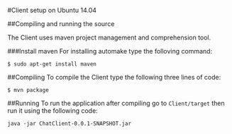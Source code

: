 #Client setup on Ubuntu 14.04

##Compiling and running the source

The Client uses maven project management and comprehension tool.

###Install maven
For installing automake type the folloving command:
```
$ sudo apt-get install maven
```

##Compiling
To compile the Client type the following three lines of code:
```
$ mvn package
```

##Running
To run the application after compiling go to ```Client/target``` then run it using the following code:
```
java -jar ChatClient-0.0.1-SNAPSHOT.jar
```
